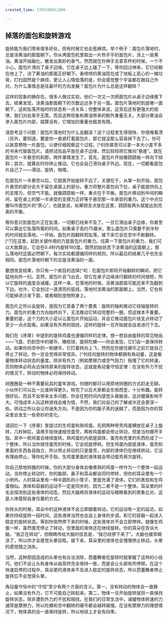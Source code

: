 ```yaml
---
created_time: 1705596811806

---
```

## 掉落的面包和旋转游戏

旋转能为我们带来很多好处，但有时候它也会惹麻烦。举个例子：面包片落地时，总是涂黄油的那面朝下。你从烤面包机里取出一片热乎乎的面包片，涂上一层黄油。黄油开始融化，散发出美妙的香气，然而就在你伸手去拿茶杯的时候，一个不小心，面包片滑向了桌子边缘。它在桌子边上磕了一下，等你回过神来，它已经躺在地上了，涂了黄油的那面正好朝下。香喷喷的黄油现在成了地板上恶心的一摊垃圾，打扫固然是个麻烦，更让人心情低落的是，你会感觉整个宇宙都在跟自己作对。为什么事情总是往最坏的方向发展？面包片为什么总是这样翻转？

这样的现象的确存在。很多人做过实验，他们一次又一次把面包片从桌子边缘推下去，结果发现，涂黄油那面朝下的次数远远多于另一面。面包片落地时到底哪一面朝下，这和坠落开始时的状态有一点关系；但整体来说，这背后还有更强大的规律，我们对此束手无策。而且这种现象和黄油带来的额外重量无关。大部分黄油会渗入面包片内部，就算没有，它增加的重量也极其有限。

请思考这个问题：面包片落地时为什么会翻滚？这个过程发生得很快，你很难看清（另外，要知道，要是你一直紧盯着面包片，那它就没那么容易掉下去了）。你可以故意牺牲一片面包，以便仔细观察这个过程。[^6]你甚至可以拿一本大小差不多的书来代替面包片。请把试验品平放在桌子边缘，然后轻轻把它推向“悬崖”。就在面包片一半悬空的刹那，两件事情发生了。首先，面包片开始像跷跷板一样向下倾斜；其次，就算此时你停止推动，它也会自己滑向桌子外边。现在，一切都看面包片自己了——滑动，旋转，啪嗒。

在面包片一半悬空以后，它就离开始旋转不远了。关键在于，从某一刻开始，面包片悬空的部分会大于留在桌面上的部分。重力将整片面包向下拉，桌子能提供向上的支撑力，但空气不能。就像跷跷板一样，重点在于平衡。面包片移动到中间的瞬间，留在桌上的那一半承受的支撑力正好等于悬空那一半承受的重力。这个中点位置叫作面包片的“质心”，也就是说，如果把支点放在这里，跷跷板两头就能达到完美的平衡。

等你意识到面包片正在坠落，一切都已经来不及了。一旦它滑出桌子边缘，你甚至可以算出它坠落所需的时间。如果桌子高约75厘米，那么面包片只需要不到半秒的时间就会落地。一开始，面包片因翻转而坠落，接下来它会在空中不断翻转。[^7]在这里，起到关键作用的力是面包片的重力。估算一下面包片的重力，我们可以大致算出，它会在0.4秒内旋转180度。既然初始状态下涂黄油的这面朝上，那么落地时这面必然朝下。每次实验都遵循同样的规则，所以最后的结果几乎也完全相同。面包片落地时朝下的总是涂黄油的一面。

要想改变结果，你只有一个疯狂的选择[^8]：在面包片即将开始翻转的瞬间，把它猛地向外一扫。显然，面包片会飞出去，但它在桌子边缘进行翻转的时间很短，所以它旋转的速度会减缓。这样一来，在落地的时候，涂黄油那面可能还来不及翻到下边。也许，它会划过一道漂亮的弧线，落地时涂黄油的那面朝上。当然，它也有可能掉进沙发下面，或者糊到宠物狗身上。

面包片之所以会旋转，是因为它具备了两个要素：旋转的轴和推动它绕轴旋转的力。面包片的重力方向始终向下，无法推动它转动完整的一圈，但这根本不重要。重要的是，这个力的大小足以让面包片开始运动，并且它推动面包片绕支点转动了至少一点点距离。如果没有外界的阻挠，这样的旋转一旦开始就会自发进行下去。

我们在《序章》中提到的旋转鸡蛋也遵循同样的定律。想一想自由旋转的常见物品——飞盘、扔到空中的硬币、橄榄球、旋转陀螺——你会发现，它们会一直保持转动。如果你向空中扔一枚硬币，它打着转向上飞，然而在你接住硬币之前它就自己停止了转动，你一定会觉得非常怪异。[^9]任何旋转的物体都拥有角动量，这是衡量物体转动状态的量度。除非有外力（例如摩擦力或空气阻力）拖慢了它的转速，否则物体必将永远保持原来的旋转状态，这就是角动量守恒定律：在没有外力干扰的情况下，转动的物体必将保持转动。

转圈圈是一种不需要玩具的童年游戏。你随时都可以用原地转圈的方式赶走无聊。小伙伴们可以比一比谁转得更久，转完了以后大家都会东倒西歪，十分有趣。旋转很好玩，而且不会带来太多问题，你会在短时间内感觉头昏脑涨，这对健康影响不大。可惜成年人玩这种游戏会难为情，不然，我们对自己的了解或许还会更深一些。转动之所以会让你迷失方向，不是因为你的脑子真的迷糊了，而是因为你的耳朵里会发生一些奇妙的变化。

请回忆一下《序章》里提过的生鸡蛋和熟鸡蛋。先把两种带壳鸡蛋横放在桌子上旋转，几秒钟后，请用手指快速按住蛋壳，两枚鸡蛋都会停止转动，但是当你挪开手指，其中一枚鸡蛋会继续旋转。熟鸡蛋的内部是固体，蛋壳和壳里的东西形成了一个整体，所以当你按住蛋壳的时候，它会彻底停转。但生鸡蛋内部是液体，蛋壳和里面的东西各自独立，所以停止转动的只是蛋壳，内部的液体仍在继续转动，它没有理由停止。等你松开手指，生鸡蛋里面的液体就会带动蛋壳再次旋转。

你自己原地转圈的时候，你的大部分身体会像煮熟的鸡蛋一样作为一个整体一起运动。当你停止转动时，你的脑部、鼻子和耳朵都会同时停转，但你的耳朵里有一个小例外。人的耳朵里有一种半圆形的小管子，里面充满了液体，它们的表现和生鸡蛋相似。液体和容器的运动不一定是同步的，因为二者不是一个整体。耳朵里的纤毛会探测到这些液体的动态，然后大脑再将液体的运动与眼睛看到的景象比对，这是人体感知自身位置的方式。

你转头的时候，耳朵中的这种液体不会立即跟着转动，它的运动有一定的延迟。如果你持续旋转一段时间，这些液体当然也会追上身体的步调，和它的容器一起进入稳定的旋转状态。等到你突然停下来的时候，这些液体并不会立即停转。就像生鸡蛋一样，虽然蛋壳停止了转动，但里面的液体还在继续旋转。你的耳朵在告诉大脑，“我正在转动”，但眼睛传给大脑的信息是，“我已经停下来了”。大脑也被弄糊涂了，所以你才会感觉头晕目眩。接下来，耳朵里的液体也会慢慢停止转动，头晕的感觉随之消失。

当然，这种原因造成的头晕也有办法消除，芭蕾舞者在旋转时就掌握了这样的小技巧。他们不会让头和身体从始至终完全保持一致，而是会让头部有所停顿。在这个快速启停的过程中，耳朵里的液体来不及进入稳定的旋转状态，所以芭蕾舞者停止旋转后不会觉得头晕。

角动量守恒中的“守恒”至少有两个方面的含义。第一，没有转动的物体会一直静止，如果没有外力，它不可能自己转起来。第二，物体一旦开始旋转就将一直保持旋转状态，除非遭到外力的干扰和阻挠。在我们的日常生活中，减缓物体转速的力通常是摩擦力，所以陀螺和空中翻转的硬币都会越转越慢。在没有摩擦力的理想情况下，物体真的会一直保持旋转，所以地球上才会有四季。